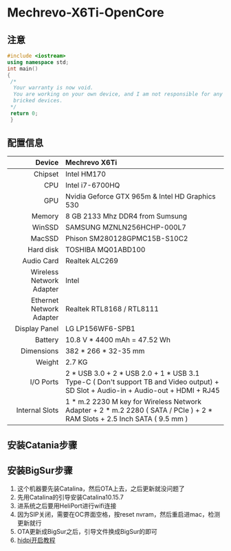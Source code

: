 # Mechrevo-X6Ti-OpenCore

## 注意

```cpp
#include <iostream>
using namespace std;
int main()
{
 /*
  Your warranty is now void.
  You are working on your own device, and I am not responsible for any
  bricked devices.
 */
 return 0;
 }
```

## 配置信息
| Device       | Mechrevo X6Ti                                     | 
| -----------: | :---------------------------------------------- | 
| Chipset | Intel HM170 |
| CPU          | Intel i7-6700HQ  | 
| GPU | Nvidia Geforce GTX 965m & Intel HD Graphics 530                             |
| Memory       | 8 GB 2133 Mhz DDR4 from Sumsung          | 
| WinSSD      | SAMSUNG MZNLN256HCHP-000L7                           |
| MacSSD       | Phison SM280128GPMC15B-S10C2               |
|    Hard disk    |    TOSHIBA MQ01ABD100 |
| Audio Card      | Realtek ALC269                   | 
| Wireless Network Adapter | Intel                          | 
| Ethernet Network Adapter | Realtek RTL8168 / RTL8111 |
| Display Panel      | LG LP156WF6-SPB1            | 
| Battery | 10.8 V * 4400 mAh = 47.52 Wh |
| Dimensions | 382 * 266 * 32-35 mm |
| Weight | 2.7 KG |
| I/O Ports | 2 * USB 3.0 + 2 * USB 2.0 + 1 * USB 3.1 Type-C ( Don't support TB and Video output) + SD Slot + Audio-in + Audio-out + HDMI + RJ45 |
| Internal Slots | 1 * m.2 2230 M key for Wireless Network Adapter + 2 * m.2 2280 ( SATA / PCIe ) + 2 * RAM Slots + 2.5 Inch SATA ( 9.5 mm ) |

## 安装Catania步骤

## 安装BigSur步骤  
1. 这个机器要先装Catalina，然后OTA上去，之后更新就没问题了   
2. 先用Catalina的引导安装Catalina10.15.7  
3. 进系统之后要用HeliPort进行wifi连接  
4. 因为SIP关闭，需要在OC界面空格，按reset nvram，然后重启进mac，检测更新就行  
5. OTA更新成BigSur之后，引导文件换成BigSur的即可  
6. [hidpi开启教程](https://blog.csdn.net/qq_37417018/article/details/113701115)

## 
